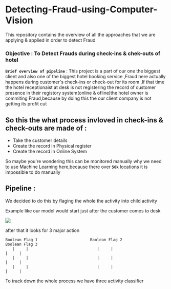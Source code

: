 # Detecting-Fraud-using-Computer-Vision
This repository contains the overview of all the approaches that we are applying & applied in order to detect Fraud

### Objective : To Detect Frauds during check-ins & chek-outs of hotel 

**`Brief overview of pipeline`**  : This project is a part of our one the biggest client and also one of the biggest hotel booking service ,Fraud here actually happens  during customer's check-ins or check-out for its room ,If that time the hotel receptionaist at desk is not registering the record of customer presence in their registory system(online & ofline)the hotel owner is commiting Fraud,because by doing this the our client company is not getting its profit cut

## So this the what process invloved in check-ins & check-outs are made of :

* Take the customer details
* Create the record in Physical register
* Create the record in Online System

So maybe you're wondering this can be monitored manually why we need to use Machine Learning here,because there over **`50k`** locations it is impossible to do manually

## Pipeline : 

We decided to do this by flaging the whole the activity into child activity

Example like our model would start just after the customer comes to desk

<img src="https://i.imgur.com/gCf4NzK.jpg" border=0>

after that it looks for 3 major action

```
Boolean Flag 1                       Boolean Flag 2                Boolean Flag 3
   |     |                              |     |                        |     |
   |     |                              |     |                        |     |
   |     |                              |     |                        |     |

```

To track down the whole process we have three activity classifier


